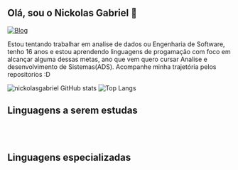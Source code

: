 ## Olá, sou o Nickolas Gabriel 👋

[![Blog](https://img.shields.io/badge/LinkedIn-0077B5?style=for-the-badge&logo=linkedin&logoColor=white)](https://www.linkedin.com/in/nickolas-gabriel-dos-santos-paula-595987311/)

Estou tentando trabalhar em analise de dados ou Engenharia de Software, tenho 16 anos e estou aprendendo linguagens de progamação com foco em alcançar alguma dessas metas, ano que vem quero cursar Analise e desenvolvimento de Sistemas(ADS). Acompanhe minha trajetória pelos repositorios :D

![nickolasgabriel GitHub stats](https://github-readme-stats.vercel.app/api?username=nickolasgabriel&show_icons=true&theme=react&title_color=A020F0&icon_color=A020F0)
![Top Langs](https://github-readme-stats.vercel.app/api/top-langs/?username=nickolasgabriel&layout=compact&title_color=A020F0&theme=react)

## Linguagens a serem estudas

<div style="display: inline_block"> </br>
  <img aling="center" src="https://img.shields.io/badge/HTML5-E34F26?style=for-the-badge&logo=html5&logoColor=white" alt="">
  <img aling="center" src="https://img.shields.io/badge/CSS3-1572B6?style=for-the-badge&logo=css3&logoColor=white" alt="">
  <img aling="center" src="https://img.shields.io/badge/JavaScript-F7DF1E?style=for-the-badge&logo=javascript&logoColor=black" alt="">
  <img aling="center" src="https://img.shields.io/badge/TypeScript-007ACC?style=for-the-badge&logo=typescript&logoColor=white" alt="">
  <img aling="center" src="https://img.shields.io/badge/Java-ED8B00?style=for-the-badge&logo=openjdk&logoColor=white" alt="">
  <img aling="center" src="https://img.shields.io/badge/PHP-777BB4?style=for-the-badge&logo=php&logoColor=white" alt="">
  <img aling="center" src="https://img.shields.io/badge/Python-3776AB?style=for-the-badge&logo=python&logoColor=white" alt="">
</div>

## Linguagens especializadas

<div>
  <img aling="center" src="https://img.shields.io/badge/Java-ED8B00?style=for-the-badge&logo=openjdk&logoColor=white" alt="">
</div>
